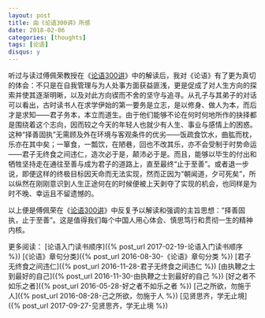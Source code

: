 ```yaml
---
layout: post
title: 由《论语300讲》所感
date: 2018-02-06
categories: [thoughts]
tags: [论语]
disqus: y
---
```


听过与读过傅佩荣教授在《[论语300讲](https://book.douban.com/subject/6787864/)》中的解读后，我对《论语》有了更为真切的体会：不只是在自我管理与为人处事方面获益匪浅，更是促成了对人生方向的探索并使其逐渐明晰，以及对此方向锲而不舍的坚守与追寻。从孔子与其弟子的对话可以看出，古时读书人在求学伊始的第一要务是立志，是以修身、做人为本，而后才是求知——君子务本，本立而道生。由于他们能够不论在何时何地所作的抉择都是围绕着这个志向，因而较之今天的年轻人也就少有人生、事业与感情上的困惑。这种“择善固执”无需顾及外在环境与客观条件的优劣——饭疏食饮水，曲肱而枕，乐亦在其中矣；一箪食，一瓢饮，在陋巷，回也不改其乐，亦不会受制于时势命运——君子无终食之间违仁，造次必于是，颠沛必于是。而且，能够以毕生的付出和牺牲坚持走在通往至善与成为君子的道路上，直至最终“止于至善”。或者退一步说，即便这样的终极目标因天命而无法实现，然而正因为“朝闻道，夕可死矣”，所以纵然在刚刚意识到人生正途何在的时候便被上天剥夺了实现的机会，也同样是为时不晚、幸运且不留遗憾的。

以上便是傅佩荣在《[论语300讲](https://book.douban.com/subject/6787864/)》中反复予以解读和强调的主旨思想：“择善固执，止于至善”。这是值得我们每个中国人用心体会、慎思笃行和贯彻一生的精神内核。

更多阅读： [论语入门读书顺序]({% post_url 2017-02-19-论语入门读书顺序 %}) [《论语》章句分类]({% post_url 2016-08-30-《论语》章句分类 %}) [君子无终食之间违仁]({% post_url 2016-11-28-君子无终食之间违仁 %}) [由执鞭之士到最好的自己]({% post_url 2016-11-30-由执鞭之士到最好的自己 %}) [好之者不如乐之者]({% post_url 2016-05-28-好之者不如乐之者 %}) [己之所欲，勿施于人]({% post_url 2016-08-28-己之所欲，勿施于人 %}) [见贤思齐，学无止境]({% post_url 2017-09-27-见贤思齐，学无止境 %})
